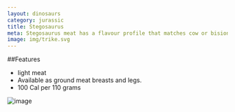 ```yaml
---
layout: dinosaurs
category: jurassic
title: Stegosaurus
meta: Stegosaurus meat has a flavour profile that matches cow or bision.
image: img/trike.svg
---
```



##Features

- light meat
- Available as ground meat breasts and legs.
- 100 Cal per 110 grams

![image]({{site.baseurl}}/img/raptor.svg)
